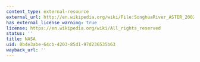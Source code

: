 ```yaml
---
content_type: external-resource
external_url: http://en.wikipedia.org/wiki/File:SonghuaRiver_ASTER_20020401.jpg
has_external_license_warning: true
license: https://en.wikipedia.org/wiki/All_rights_reserved
status: ''
title: NASA
uid: 0b4e3abe-64cb-4203-85d1-97d236535b63
wayback_url: ''
---
```

